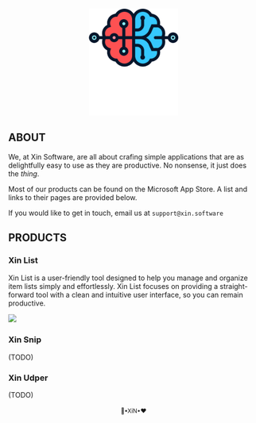 <p align="center">
    <img src="images/Xin Logo.png" width="180" >
</p>

## ABOUT
We, at Xin Software, are all about crafing simple applications that are as delightfully easy to use as they are productive. No nonsense, it just does the _thing_.  

Most of our products can be found on the Microsoft App Store. A list and links to their pages are provided below.  

If you would like to get in touch, email us at `support@xin.software`


## PRODUCTS

### Xin List
Xin List is a user-friendly tool designed to help you manage and organize item lists simply and effortlessly. 
Xin List focuses on providing a straight-forward tool with a clean and intuitive user interface, so you can remain productive.

<a href="https://apps.microsoft.com/detail/Xin%20List/9nd9qt5vgb8f?mode=direct">
	<img src="https://get.microsoft.com/images/en-gb%20dark.svg" width="120"/>
</a>

### Xin Snip
(TODO)

### Xin Udper
(TODO)

<p align="center">
    <small>🧠•XiN•❤️</small>
</p>